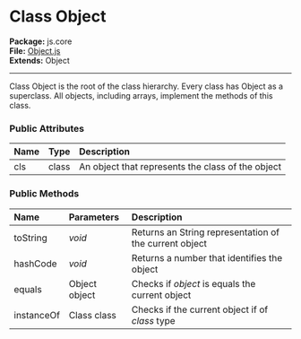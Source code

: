 # Class Object #
**Package:** js.core<br />
**File:** [Object.js](http://code.google.com/p/jsool/source/browse/trunk/jsool/js/core/Object.js)<br />
**Extends:** Object<br />

---

Class Object is the root of the class hierarchy. Every class has Object as a superclass. All objects, including arrays, implement the methods of this class.
### Public Attributes ###
| **Name** | **Type** | **Description** |
|:---------|:---------|:----------------|
|cls       |class     |An object that represents the class of the object|

### Public Methods ###
| **Name** | **Parameters** | **Description** |
|:---------|:---------------|:----------------|
|toString  |_void_          |Returns an String representation of the current object|
|hashCode  |_void_          |Returns a number that identifies the object|
|equals    |Object object   |Checks if _object_ is equals the current object|
|instanceOf|Class class     |Checks if the current object if of _class_ type|